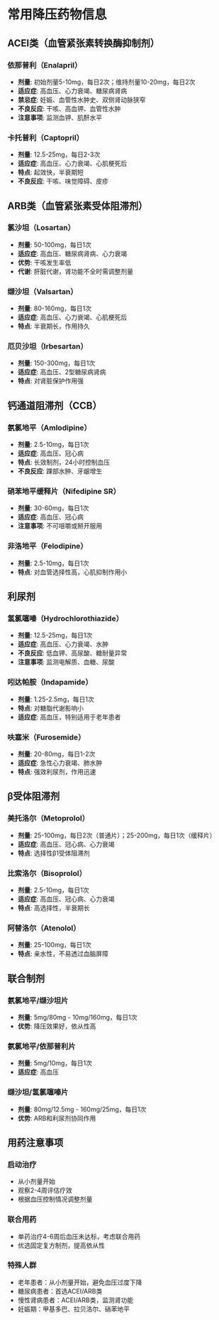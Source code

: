 # 常用降压药物信息

## ACEI类（血管紧张素转换酶抑制剂）

### 依那普利（Enalapril）
- **剂量**: 初始剂量5-10mg，每日2次；维持剂量10-20mg，每日2次
- **适应症**: 高血压、心力衰竭、糖尿病肾病
- **禁忌症**: 妊娠、血管性水肿史、双侧肾动脉狭窄
- **不良反应**: 干咳、高血钾、血管性水肿
- **注意事项**: 监测血钾、肌酐水平

### 卡托普利（Captopril）
- **剂量**: 12.5-25mg，每日2-3次
- **适应症**: 高血压、心力衰竭、心肌梗死后
- **特点**: 起效快，半衰期短
- **不良反应**: 干咳、味觉障碍、皮疹

## ARB类（血管紧张素受体阻滞剂）

### 氯沙坦（Losartan）
- **剂量**: 50-100mg，每日1次
- **适应症**: 高血压、糖尿病肾病、心力衰竭
- **优势**: 干咳发生率低
- **代谢**: 肝脏代谢，肾功能不全时需调整剂量

### 缬沙坦（Valsartan）
- **剂量**: 80-160mg，每日1次
- **适应症**: 高血压、心力衰竭、心肌梗死后
- **特点**: 半衰期长，作用持久

### 厄贝沙坦（Irbesartan）
- **剂量**: 150-300mg，每日1次
- **适应症**: 高血压、2型糖尿病肾病
- **特点**: 对肾脏保护作用强

## 钙通道阻滞剂（CCB）

### 氨氯地平（Amlodipine）
- **剂量**: 2.5-10mg，每日1次
- **适应症**: 高血压、冠心病
- **特点**: 长效制剂，24小时控制血压
- **不良反应**: 踝部水肿、牙龈增生

### 硝苯地平缓释片（Nifedipine SR）
- **剂量**: 30-60mg，每日1次
- **适应症**: 高血压、冠心病
- **注意事项**: 不可咀嚼或掰开服用

### 非洛地平（Felodipine）
- **剂量**: 2.5-10mg，每日1次
- **特点**: 对血管选择性高，心肌抑制作用小

## 利尿剂

### 氢氯噻嗪（Hydrochlorothiazide）
- **剂量**: 12.5-25mg，每日1次
- **适应症**: 高血压、心力衰竭、水肿
- **不良反应**: 低血钾、高尿酸、糖耐量异常
- **注意事项**: 监测电解质、血糖、尿酸

### 吲达帕胺（Indapamide）
- **剂量**: 1.25-2.5mg，每日1次
- **特点**: 对糖脂代谢影响小
- **适应症**: 高血压，特别适用于老年患者

### 呋塞米（Furosemide）
- **剂量**: 20-80mg，每日1-2次
- **适应症**: 急性心力衰竭、肺水肿
- **特点**: 强效利尿剂，作用迅速

## β受体阻滞剂

### 美托洛尔（Metoprolol）
- **剂量**: 25-100mg，每日2次（普通片）；25-200mg，每日1次（缓释片）
- **适应症**: 高血压、冠心病、心力衰竭
- **特点**: 选择性β1受体阻滞剂

### 比索洛尔（Bisoprolol）
- **剂量**: 2.5-10mg，每日1次
- **适应症**: 高血压、冠心病、心力衰竭
- **特点**: 高选择性，半衰期长

### 阿替洛尔（Atenolol）
- **剂量**: 25-100mg，每日1次
- **特点**: 亲水性，不易透过血脑屏障

## 联合制剂

### 氨氯地平/缬沙坦片
- **剂量**: 5mg/80mg - 10mg/160mg，每日1次
- **优势**: 降压效果好，依从性高

### 氨氯地平/依那普利片
- **剂量**: 5mg/10mg，每日1次
- **适应症**: 高血压

### 缬沙坦/氢氯噻嗪片
- **剂量**: 80mg/12.5mg - 160mg/25mg，每日1次
- **优势**: ARB和利尿剂协同作用

## 用药注意事项

### 启动治疗
- 从小剂量开始
- 观察2-4周评估疗效
- 根据血压控制情况调整剂量

### 联合用药
- 单药治疗4-6周后血压未达标，考虑联合用药
- 优选固定复方制剂，提高依从性

### 特殊人群
- 老年患者：从小剂量开始，避免血压过度下降
- 糖尿病患者：首选ACEI/ARB类
- 慢性肾病患者：ACEI/ARB类，监测肾功能
- 妊娠期：甲基多巴、拉贝洛尔、硝苯地平